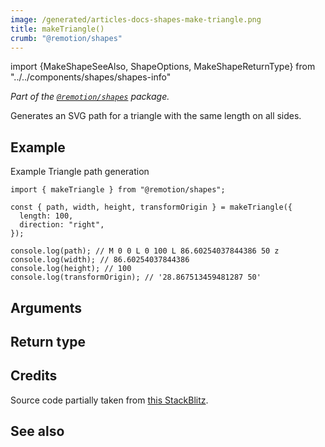 ```yaml
---
image: /generated/articles-docs-shapes-make-triangle.png
title: makeTriangle()
crumb: "@remotion/shapes"
---
```


import {MakeShapeSeeAlso, ShapeOptions, MakeShapeReturnType} from "../../components/shapes/shapes-info"

_Part of the [`@remotion/shapes`](/docs/shapes) package._

Generates an SVG path for a triangle with the same length on all sides.

## Example

Example Triangle path generation

```tsx twoslash title="triangle.ts"
import { makeTriangle } from "@remotion/shapes";

const { path, width, height, transformOrigin } = makeTriangle({
  length: 100,
  direction: "right",
});

console.log(path); // M 0 0 L 0 100 L 86.60254037844386 50 z
console.log(width); // 86.60254037844386
console.log(height); // 100
console.log(transformOrigin); // '28.867513459481287 50'
```

## Arguments

<ShapeOptions shape="triangle"/>

## Return type

<MakeShapeReturnType shape="rect"/>

## Credits

Source code partially taken from [this StackBlitz](https://stackblitz.com/edit/react-triangle-svg?file=index.js).

## See also

<MakeShapeSeeAlso shape="triangle"/>
